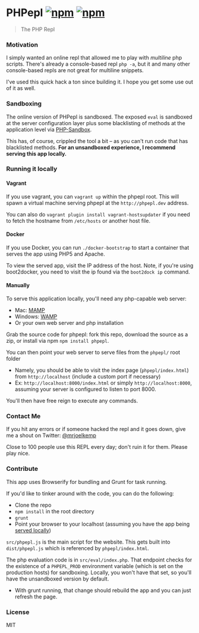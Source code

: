 # PHPepl [![npm](http://img.shields.io/npm/v/phpepl.svg)](https://npmjs.org/package/phpepl) [![npm](http://img.shields.io/npm/dm/phpepl.svg)](https://npmjs.org/package/phpepl)

> The PHP Repl

### Motivation

I simply wanted an online repl that allowed me to play with *multiline* php scripts.
There's already a console-based repl `php -a`, but it and many other
console-based repls are not great for multiline snippets.

I've used this quick hack a ton since building it. I hope you get some use out of it as well.

### Sandboxing

The online version of PHPepl is sandboxed. The exposed `eval` is sandboxed at the server configuration layer
plus some blacklisting of methods at the application level via [PHP-Sandbox](https://github.com/fieryprophet/php-sandbox).

This has, of course, crippled the tool a bit – as you can't run code that has blacklisted methods.
**For an unsandboxed experience, I recommend serving this app locally.**

### Running it locally

#### Vagrant

If you use vagrant, you can `vagrant up` within the phpepl root. This will spawn a virtual machine serving phpepl
at the `http://phpepl.dev` address.

You can also do `vagrant plugin install vagrant-hostsupdater` if you need to fetch the hostname from `/etc/hosts` or another host file.

#### Docker

If you use Docker, you can run `./docker-bootstrap` to start a container that serves the app using PHP5 and Apache.

To view the served app, visit the IP address of the host. Note, if you're using boot2docker, you need to visit the ip
found via the `boot2dock ip` command.

#### Manually

To serve this application locally, you'll need any php-capable web server:

* Mac: [MAMP](http://www.mamp.info/en/index.html)
* Windows: [WAMP](http://www.wampserver.com/en/)
* Or your own web server and php installation

Grab the source code for phpepl: fork this repo, download the source as a zip, or install via npm `npm install phpepl`.

You can then point your web server to serve files from the `phpepl/` root folder

* Namely, you should be able to visit the index page (`phpepl/index.html`) from `http://localhost` (include a custom port if necessary)
 * Ex: `http://localhost:8000/index.html` or simply `http://localhost:8000`, assuming your server is configured to listen to port 8000.

You'll then have free reign to execute any commands.

### Contact Me

If you hit any errors or if someone hacked the repl and it goes down, give
me a shout on Twitter: [@mrjoelkemp](https://twitter.com/mrjoelkemp)

Close to 100 people use this REPL every day; don't ruin it for them. Please play nice.

### Contribute

This app uses Browserify for bundling and Grunt for task running.

If you'd like to tinker around with the code, you can do the following:

* Clone the repo
* `npm install` in the root directory
* `grunt`
* Point your browser to your localhost (assuming you have the app being [served locally](#running-it-locally))

`src/phpepl.js` is the main script for the website. This gets built into `dist/phpepl.js`
which is referenced by `phpepl/index.html`.

The php evaluation code is in `src/eval/index.php`. That endpoint checks for the existence of a
`PHPEPL_PROD` environment variable (which is set on the production hosts) for sandboxing. Locally, you won't
have that set, so you'll have the unsandboxed version by default.

* With grunt running, that change should rebuild the app and you can just refresh the page.

### License

MIT
